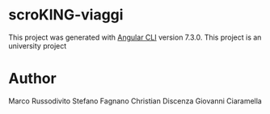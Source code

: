 # scroKING-viaggi

This project was generated with [Angular CLI](https://github.com/angular/angular-cli) version 7.3.0.
This project is an university project

# Author

Marco Russodivito
Stefano Fagnano
Christian Discenza
Giovanni Ciaramella

